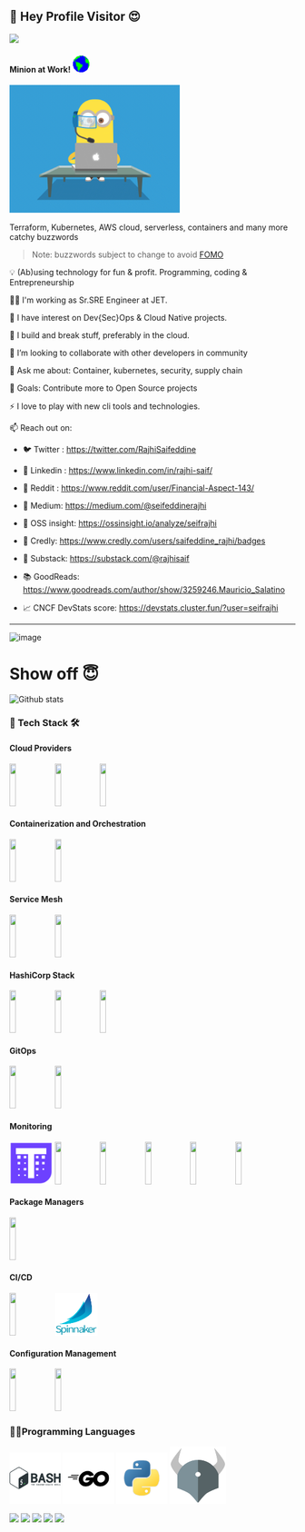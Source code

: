 ## 👋 Hey Profile Visitor 😍

<!-- Proudly created with GPRM ( https://gprm.itsvg.in ) -->
![](https://komarev.com/ghpvc/?username=seifrajhi&color=green)

#### Minion at Work!&nbsp;<img src="https://github.com/sumanentc/sumanentc/blob/master/assets/Earth.gif" width="30">


<img src="https://github.com/sumanentc/sumanentc/blob/master/assets/minion.gif" width="300">

Terraform, Kubernetes, AWS cloud, serverless, containers and many more catchy buzzwords


> Note: buzzwords subject to change to avoid [FOMO](https://www.youtube.com/watch?v=VrC_MSG9zSU)


💡 (Ab)using technology for fun & profit. Programming, coding & Entrepreneurship

👨‍💻 I'm working as Sr.SRE Engineer at JET.

🔭 I have interest on Dev{Sec}Ops & Cloud Native projects.

👨‍ I build and break stuff, preferably in the cloud. 

👯 I’m looking to collaborate with other developers in community

💬 Ask me about: Container, kubernetes, security, supply chain

🥅 Goals: Contribute more to Open Source projects

⚡ I love to play with new cli tools and technologies.


<p align="center">

📫 Reach out on:

  - 🐦 Twitter : https://twitter.com/RajhiSaifeddine
  
  - 📘 Linkedin : https://www.linkedin.com/in/rajhi-saif/
  
  - 🔖 Reddit : https://www.reddit.com/user/Financial-Aspect-143/
  
  - 📑 Medium: https://medium.com/@seifeddinerajhi
  
  - 📌 OSS insight: https://ossinsight.io/analyze/seifrajhi

  - 🥇 Credly: https://www.credly.com/users/saifeddine_rajhi/badges

  - 🔗 Substack: https://substack.com/@rajhisaif

  - 📚 GoodReads: https://www.goodreads.com/author/show/3259246.Mauricio_Salatino

  - 📈 CNCF DevStats score: https://devstats.cluster.fun/?user=seifrajhi



---

![image](https://user-images.githubusercontent.com/26981510/222764134-ca7c4c44-2f57-4dfe-ba63-cf80464dd66a.png)


# Show off 😇

<p align="center">
  
![Github stats](https://github-readme-stats-sigma-five.vercel.app/api?username=seifrajhi)

### 🧰  Tech Stack 🛠

#### Cloud Providers
 
 <p float="left">
   <code><img width="15%" height="75" src="https://www.vectorlogo.zone/logos/amazon_aws/amazon_aws-ar21.svg"></code>
   <code><img width="15%" height="75" src="https://www.vectorlogo.zone/logos/microsoft_azure/microsoft_azure-ar21.svg"></code>
   <code><img width="15%" height="75" src="https://www.vectorlogo.zone/logos/google_cloud/google_cloud-ar21.svg"></code>
 </p>
 
 #### Containerization and Orchestration
 
  <p float="left">
   <code><img width="15%" height="75" src="https://www.vectorlogo.zone/logos/kubernetes/kubernetes-ar21.svg"></code>
   <code><img width="15%" height="75" src="https://www.vectorlogo.zone/logos/docker/docker-ar21.svg"></code>
 </p>
 
 
  #### Service Mesh
 
  <p float="left">
   <code><img width="15%" height="75" src="https://www.vectorlogo.zone/logos/linkerdio/linkerdio-ar21.svg"></code>
   <code><img width="15%" height="75" src="https://www.vectorlogo.zone/logos/istioio/istioio-ar21.svg"></code>
 </p>
 
 
 #### HashiCorp Stack 
 
  <p float="left">
   <code><img width="15%" height="75" src="https://www.vectorlogo.zone/logos/terraformio/terraformio-ar21.svg"></code>
   <code><img width="15%" height="75" src="https://www.vectorlogo.zone/logos/vaultproject/vaultproject-ar21.svg"></code>
   <code><img width="15%" height="75" src="https://www.vectorlogo.zone/logos/consulio/consulio-ar21.svg"></code>
 </p>
 
 #### GitOps 
 
  <p float="left">
   <code><img width="15%" height="75" src="https://www.vectorlogo.zone/logos/argoprojio/argoprojio-ar21.svg"></code>
   <code><img width="15%" height="75" src="https://www.vectorlogo.zone/logos/fluxcdio/fluxcdio-ar21.svg"></code>
 </p>
 
  #### Monitoring 
   
  <p float="left">
   <code><img width="15%" height="75" src="https://raw.githubusercontent.com/cncf/artwork/master/projects/thanos/icon/color/thanos-icon-color.svg"></code>
   <code><img width="15%" height="75" src="https://www.vectorlogo.zone/logos/grafana/grafana-ar21.svg"></code>
   <code><img width="15%" height="75" src="https://www.vectorlogo.zone/logos/prometheusio/prometheusio-ar21.svg"></code>
   <code><img width="15%" height="75" src="https://www.vectorlogo.zone/logos/elastic/elastic-ar21.svg"></code>
   <code><img width="15%" height="75" src="https://www.vectorlogo.zone/logos/elasticco_logstash/elasticco_logstash-ar21.svg"></code>
   <code><img width="15%" height="75" src="https://www.vectorlogo.zone/logos/elasticco_kibana/elasticco_kibana-ar21.svg"></code>
 </p>
 
 #### Package Managers 
 
   <p float="left">
   <code><img width="15%" height="75" src="https://www.vectorlogo.zone/logos/helmsh/helmsh-ar21.svg"></code>
 </p>
 
#### CI/CD

   <p float="left">
   <code><img width="15%" height="75" src="https://www.vectorlogo.zone/logos/jenkins/jenkins-ar21.svg"></code>
   <code><img width="15%" height="75" src="https://github.com/cncf/landscape/blob/master/hosted_logos/spinnaker.svg"></code>
 </p>
 
 #### Configuration Management 
 
   <p float="left">
   <code><img width="15%" height="75" src="https://www.vectorlogo.zone/logos/chefio/chefio-ar21.svg"></code>
   <code><img width="15%" height="75" src="https://www.vectorlogo.zone/logos/ansible/ansible-ar21.svg"></code>
 </p>




### 👩‍💻Programming Languages
<p align="left">
<img src="https://raw.githubusercontent.com/github/explore/80688e429a7d4ef2fca1e82350fe8e3517d3494d/topics/bash/bash.png" alt="bash" width="90" height="90"/> 
<img src="https://raw.githubusercontent.com/github/explore/80688e429a7d4ef2fca1e82350fe8e3517d3494d/topics/go/go.png" alt="go" width="90" height="90"/>
<img src="https://raw.githubusercontent.com/github/explore/80688e429a7d4ef2fca1e82350fe8e3517d3494d/topics/python/python.png" alt="python" width="90" height="90"/> 
<img src="https://raw.githubusercontent.com/cncf/artwork/main/projects/opa/icon/color/opa-icon-color.svg" alt="opa" width="100" height="100"/> 
</p>

![](http://github-profile-summary-cards.vercel.app/api/cards/profile-details?username=seifrajhi&theme=github_dark)
![](http://github-profile-summary-cards.vercel.app/api/cards/repos-per-language?username=seifrajhi&theme=github_dark)
![](http://github-profile-summary-cards.vercel.app/api/cards/most-commit-language?username=seifrajhi&theme=github_dark)
![](http://github-profile-summary-cards.vercel.app/api/cards/stats?username=seifrajhi&theme=github_dark)
![](http://github-profile-summary-cards.vercel.app/api/cards/productive-time?username=seifrajhi&theme=github_dark&utcOffset=8)
     
